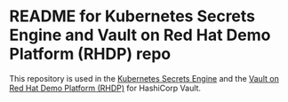 # README for Kubernetes Secrets Engine and Vault on Red Hat Demo Platform (RHDP) repo

This repository is used in the [Kubernetes Secrets Engine](https://developer.hashicorp.com/vault/tutorials/kubernetes/kubernetes-secrets-engine) and the [Vault on Red Hat Demo Platform (RHDP)](https://developer.hashicorp.com/vault/tutorials/kubernetes/kubernetes-rhdp) for HashiCorp Vault.